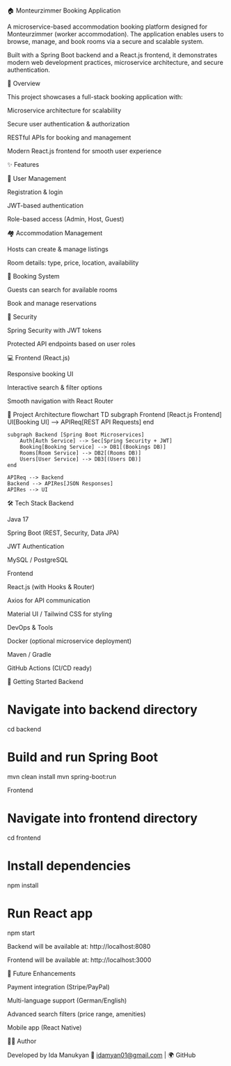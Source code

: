 🏠 Monteurzimmer Booking Application

A microservice-based accommodation booking platform designed for Monteurzimmer (worker accommodation).
The application enables users to browse, manage, and book rooms via a secure and scalable system.

Built with a Spring Boot backend and a React.js frontend, it demonstrates modern web development practices, microservice architecture, and secure authentication.

🎯 Overview

This project showcases a full-stack booking application with:

Microservice architecture for scalability

Secure user authentication & authorization

RESTful APIs for booking and management

Modern React.js frontend for smooth user experience

✨ Features

👤 User Management

Registration & login

JWT-based authentication

Role-based access (Admin, Host, Guest)

🏘️ Accommodation Management

Hosts can create & manage listings

Room details: type, price, location, availability

📅 Booking System

Guests can search for available rooms

Book and manage reservations

🔐 Security

Spring Security with JWT tokens

Protected API endpoints based on user roles

💻 Frontend (React.js)

Responsive booking UI

Interactive search & filter options

Smooth navigation with React Router

📂 Project Architecture
flowchart TD
    subgraph Frontend [React.js Frontend]
        UI[Booking UI] --> APIReq[REST API Requests]
    end

    subgraph Backend [Spring Boot Microservices]
        Auth[Auth Service] --> Sec[Spring Security + JWT]
        Booking[Booking Service] --> DB1[(Bookings DB)]
        Rooms[Room Service] --> DB2[(Rooms DB)]
        Users[User Service] --> DB3[(Users DB)]
    end

    APIReq --> Backend
    Backend --> APIRes[JSON Responses]
    APIRes --> UI

🛠️ Tech Stack
Backend

Java 17

Spring Boot (REST, Security, Data JPA)

JWT Authentication

MySQL / PostgreSQL

Frontend

React.js (with Hooks & Router)

Axios for API communication

Material UI / Tailwind CSS for styling

DevOps & Tools

Docker (optional microservice deployment)

Maven / Gradle

GitHub Actions (CI/CD ready)

🚀 Getting Started
Backend
# Navigate into backend directory
cd backend

# Build and run Spring Boot
mvn clean install
mvn spring-boot:run

Frontend
# Navigate into frontend directory
cd frontend

# Install dependencies
npm install

# Run React app
npm start


Backend will be available at: http://localhost:8080

Frontend will be available at: http://localhost:3000

🔮 Future Enhancements

Payment integration (Stripe/PayPal)

Multi-language support (German/English)

Advanced search filters (price range, amenities)

Mobile app (React Native)

👩‍💻 Author

Developed by Ida Manukyan
📧 idamyan01@gmail.com
 | 🌍 GitHub
